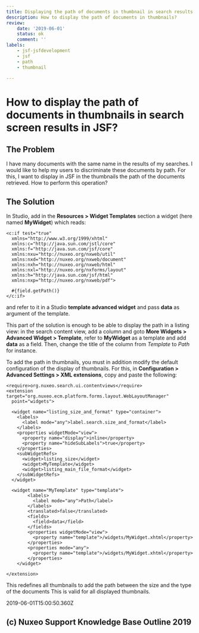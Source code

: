 ```yaml
---
title: Displaying the path of documents in thumbnail in search results
description: How to display the path of documents in thumbnails?
review:
    date: '2019-06-01'
    status: ok
    comment: ''
labels:
    - jsf-jsfdevelopment
    - jsf
    - path
    - thumbnail

---
```

# How to display the path of documents in thumbnails in search screen results in JSF?

## The Problem
I have many documents with the same name in the results of my searches. I would like to help my users to discriminate these documents by path. For this, I want to display in JSF in the thumbnails the path of the documents retrieved. How to perform this operation?

## The Solution


In Studio, add in the **Resources &gt; Widget Templates** section a widget (here named **MyWidget**) which reads:

    <c:if test="true"
      xmlns="http://www.w3.org/1999/xhtml"
      xmlns:c="http://java.sun.com/jstl/core"
      xmlns:f="http://java.sun.com/jsf/core"
      xmlns:nxu="http://nuxeo.org/nxweb/util"
      xmlns:nxd="http://nuxeo.org/nxweb/document"
      xmlns:nxh="http://nuxeo.org/nxweb/html"
      xmlns:nxl="http://nuxeo.org/nxforms/layout"
      xmlns:h="http://java.sun.com/jsf/html"
      xmlns:nxp="http://nuxeo.org/nxweb/pdf">

      #{field.getPath()}
    </c:if>

and refer to it in a Studio **template advanced widget** and pass **data** as argument of the template.

This part of the solution is enough to be able to display the path in a listing view: in the search content view, add a column and goto **More Widgets &gt; Advanced Widget &gt; Template**, refer to **MyWidget** as a template and add **data** as a field. Then, change the title of the column from *Template* to *Path* for instance.

To add the path in thumbnails, you must in addition modify the default configuration of the display of thumbnails. For this, in **Configuration &gt; Advanced Settings &gt; XML extensions**, copy and paste the following:

    <require>org.nuxeo.search.ui.contentviews</require>
    <extension target="org.nuxeo.ecm.platform.forms.layout.WebLayoutManager"
      point="widgets">

      <widget name="listing_size_and_format" type="container">
        <labels>
          <label mode="any">label.search.size_and_format</label>
        </labels>
        <properties widgetMode="view">
          <property name="display">inline</property>
          <property name="hideSubLabels">true</property>
        </properties>
        <subWidgetRefs>
          <widget>listing_size</widget>
          <widget>MyTemplate</widget>
          <widget>listing_main_file_format</widget>
        </subWidgetRefs>
      </widget>

      <widget name="MyTemplate" type="template">
            <labels>
              <label mode="any">Path</label>
            </labels>
            <translated>false</translated>
            <fields>
              <field>data</field>
            </fields>
            <properties widgetMode="view">
              <property name="template">/widgets/MyWidget.xhtml</property>
            </properties>
            <properties mode="any">
              <property name="template">/widgets/MyWidget.xhtml</property>
            </properties>
        </widget>

    </extension>

This redefines all thumbnails to add the path between the size and the type of the documents
This is valid for all displayed thumbnails.


2019-06-01T15:00:50.360Z
## (c) Nuxeo Support Knowledge Base Outline 2019
